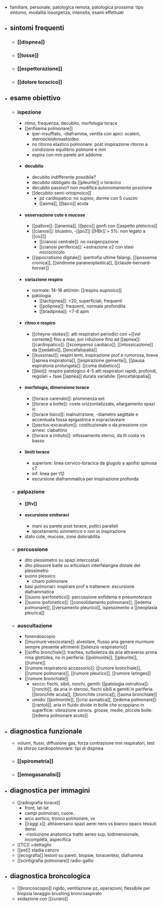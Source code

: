 - familiare, personale, patologica remota, patologica prossima: tipo sintomo, modalita insorgenza, intensita, esami effettuati
- ## sintomi frequenti
	- ### [[dispnea]]
	- ### [[tosse]]
	- ### [[espettorazione]]
	- ### [[dolore toracico]]
- ## esame obiettivo
	- ### ispezione
		- ritmo, frequenza, decubito, morfologia torace
		- [[enfisema polmonare]]
			- iper-insufflato, -diaframma, ventila con apici: scaleni, sternocleidomastoideo
			- no ritorno elastico polmonare: post inspirazione ritorno a condizione equilibrio polmone e mm
			- espira con mm parete ant addome
		- #### decubito
			- decubito indifferente possibile?
			- decubito obbligato da [[pleurite]] o toracico
			- decubito passivo? non modifica autonomamente posizione
			- [[decubito semi-ortopnoico]]
				- pz cardiopatico: no supino, dorme con 5 cuscini
				- [[asma]], [[bpco]] acuta
		- #### osservazione cute e mucose
			- [[pallore]]: [[anemia]], [[bpco]] gonfi con [[aspetto pletorico]]
			- [[cianosi]]: bluastro, -[[po2]] [[HBr]] > 5%: non legato a [[co2]]
				- [[cianosi centrale]]: no ossigenzazione
				- [[cianosi periferica]]: +estrazione o2 con stasi microcircolo
			- [[ippocratismo digitale]]: ipertrofia ultime falangi, [[ipossemia cronica]], [[sindrome paraneoplastica]], [[claude-bernard-horner]]
		- #### variazione respiro
			- normale: 14-18 atti/min: [[respiro eupnoico]]
			- patologia
				- [[tachipnea]]: >20, superficiali, frequenti
				- [[polipnea]]: frequenti, normale profondita
				- [[bradipnea]]: <7-8 apm
		- #### ritmo e respiro
			- [[cheyne-stokes]]: atti respiratori periodici con +[[vol corrente]] fino a max, poi riduzione fino ad [[apnea]]: [[cardiopatico]]: [[scompenso cardiaco]]; [[intossicazione]] da [[sedativi]], [[encefalopatia]]
			- [[kussmaul]]: respiri lenti, inspirazione prof e rumorosa, breve [[apnea inspiratoria]], [[espirazione gemente]], [[pausa espiratoria prolungata]]: [[coma diabetico]]
			- [[biot]]: respiro patologico 4-5 atti respiratori rapidi, profondi, regolari + fase [[apnea]] durata variabile: [[encefalopatia]]
		- #### morfologia, dimensione torace
			- [[torace carenato]]: prominenza ext
			- [[torace a botte]]: coste orizzontalizzate, allargamento spazi ic
			- [[torace tisico]]: malnutrizione, -diametro sagittale e accentuata fossa epigastrica e sopraclaveare
			- [[pectus-excavatum]]: costituzionale o da pressione con arnesi: ciabattino
			- [[torace a imbuto]]: infossamento sterno, da III costa vs basso
		- #### limiti torace
			- superiore: linea cervico-toracica da giugulo a apofisi spinosa c7
			- inf: linea per t12
			- escursione diaframmatica per inspirazione profonda
	- ### palpazione
		- #### [[ftv]]
		- #### escursione emitoraci
			- mani su parete post torace, pollici paralleli
			- spostamento simmetrico o non in inspirazione
		- stato cute, mucose, zone dolorabilita
	- ### percussione
		- dito plessimetro su spazi intercostali
		- dito plessore batte su articolazn interfalangea distale del plessimetro
		- suono plessico
			- chiaro polmonare
		- basi polmonari: inspirare prof e trattenere: escursione diaframmatica
		- [[suono iperfonetico]]: percussione enfidema e pneumotorace
		- [[suono ipofonetico]]: [[consolidamento polmonare]], [[edema polmonare]], [[versamento pleurico]], ispessimento o [[neoplasia pleurica]]
	- ### auscultazione
		- fonendoscopio
		- [[murmure vescicolare]]: alveolare, flusso aria genere murmure: sempre presente altrimenti [[silenzio respiratorio]]
		- [[soffio bronchiale]]: trachea, turbolenza da aria attraverso prima rima glottidea, no in periferia: [[polmonite]], [[pleurite]], [[tumore]]
		- [[rumore respiratorio accessorio]]: [[rumore bronchiale]], [[rumore polmonare]], [[rumore pleurico]], [[rumore laringeo]]
		- [[rumore bronchiale]]
			- secco: fischi, sibili, ronchi, gemiti: [[patologia ostruttiva]]: [[ronchi]]. da aria in stenosi, fischi sibili e gemiti in periferia. [[bronchite acuta]], [[bronchite cronica]], [[asma bronchiale]]
			- umido: [[polmonite]], [[crisi asmatica]], [[edema polmonare]]: [[rantoli]]. aria in fluido divide in bolle che scoppiano in superficie: vibrazione sonora. grosse, medie, piccole bolle: [[edema polmonare acuto]]
- ## diagnostica funzionale
	- volumi, flussi, diffusione gas, forza contrazione mm respiratori, test da sforzo cardiopolmonare: tipi di dispnea
	- ### [[spirometria]]
	- ### [[emogasanalisi]]
- ## diagnostica per immagini
	- [[radiografia torace]]
		- front, lat-lat
		- campi polmonari, cuore..
		- arco aortico, tronco polmonare, vs
		- [[raggi x]]: attraversano spazi aerei nero vs bianco opaco tessuti densi
		- -risoluzione anatomica tratto aereo sup, bidimensionale, incompleta, aspecifica
	- [[TC]] +dettaglio
	- [[pet]] stadia cancro
	- [[ecografia]] lesioni su pareti, biopsie, toracentesi, diaframma
	- [[scintigrafia polmonare]] radio-gallio
- ## diagnostica broncologica
	- [[broncoscopio]] rigido, ventilazione pz, operazioni; flessibile per biopsia lavaggio brushing broncoaspirato
	- sedazione con [[curaro]]